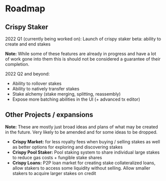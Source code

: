 # Roadmap

## Crispy Staker

2022 Q1 (currently being worked on): Launch of crispy staker beta: ability to create and end stakes

**Note:** While some of these features are already in progress and have a lot of work gone into them this is should not be considered a guarantee of their completion.

2022 Q2 and beyond:

* Ability to rollover stakes
* Ability to natively transfer stakes
* Stake alchemy (stake merging, splitting, reassembly)
* Expose more batching abilities in the UI (+ advanced tx editor)

## Other Projects / expansions

**Note:** These are mostly just broad ideas and plans of what may be created in the future. Very likely to be amended and for some ideas to be dropped.

* **Crispy Market:** for less royalty fees when buying / selling stakes as well as better options for exploring and discovering stakes
* **Crispy Pool Staker:** Pool staking system to share individual large stakes to reduce gas costs + fungible stake shares
* **Crispy Loans:** P2P loan market for creating stake collateralized loans, allow stakers to access some liquidity without selling. Allow smaller stakers to acquire larger stakes on credit
